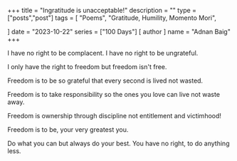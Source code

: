 +++
title = "Ingratitude is unacceptable!"
description = ""
type = ["posts","post"]
tags = [
    "Poems",
    "Gratitude, Humility, Momento Mori",
    
]
date = "2023-10-22"
series = ["100 Days"]
[ author ]
  name = "Adnan Baig"
+++


I have no right to be complacent. I have no right to be ungrateful.

I only have the right to freedom but freedom isn't free.

Freedom is to be so grateful that every second is lived not wasted.

Freedom is to take responsibility so the ones you love can live not waste away.

Freedom is ownership through discipline not entitlement and victimhood!

Freedom is to be, your very greatest you.

Do what you can but always do your best. You have no right, to do anything less.
